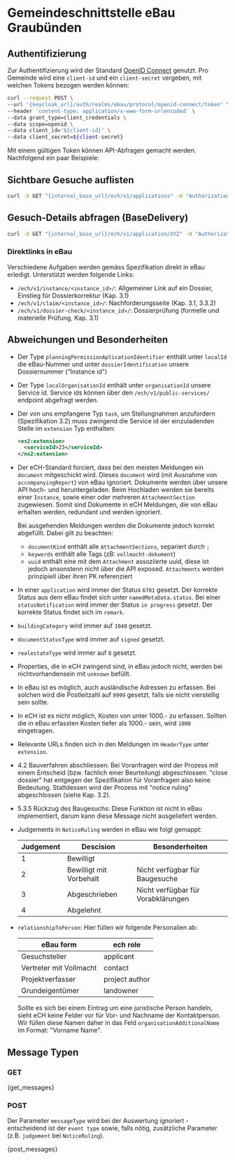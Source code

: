 # Gemeindeschnittstelle eBau Graubünden

## Authentifizierung

Zur Authentifizierung wird der Standard [OpenID Connect](https://openid.net/connect/) genutzt. Pro Gemeinde wird eine `client-id` und ein `client-secret` vergeben, mit welchen Tokens bezogen werden können:

```bash
curl --request POST \
--url '{keycloak_url}/auth/realms/ebau/protocol/openid-connect/token' \
--header 'content-type: application/x-www-form-urlencoded' \
--data grant_type=client_credentials \
--data scope=openid \
--data client_id='${client-id}' \
--data client_secret=${client-secret}
```

Mit einem gültigen Token können API-Abfragen gemacht werden. Nachfolgend ein paar Beispiele:

## Sichtbare Gesuche auflisten

```bash
curl -X GET "{internal_base_url}/ech/v1/applications" -H "Authorization: Bearer ${TOKEN}"
```

## Gesuch-Details abfragen (BaseDelivery)

```bash
curl -X GET "{internal_base_url}/ech/v1/application/XYZ" -H "Authorization: Bearer ${TOKEN}"
```

### Direktlinks in eBau

Verschiedene Aufgaben werden gemäss Spezifikation direkt in eBau erledigt. Unterstützt werden folgende Links:

- `/ech/v1/instance/<instance_id>/`: Allgemeiner Link auf ein Dossier, Einstieg für Dossierkorrektur (Kap. 3.1)
- `/ech/v1/claim/<instance_id>/`: Nachforderungsseite (Kap. 3.1, 3.3.2)
- `/ech/v1/dossier-check/<instance_id>/`: Dossierprüfung (formelle und materielle Prüfung, Kap. 3.1)

## Abweichungen und Besonderheiten

- Der Type `planningPermissionAplicationIdentifier` enthält unter `localId` die eBau-Nummer und unter `dossierIdentification` unsere Dossiernummer ("Instance id")

- Der Type `localOrganisationId` enthält unter `organisationId` unsere Service id. Service ids können über den `/ech/v1/public-services/` endpoint abgefragt werden.

- Der von uns empfangene Typ `task`, um Stellungnahmen anzufordern (Spezifikation 3.2) muss zwingend die Service id der einzuladenden Stelle im `extension` Typ enthalten:

  ```xml
  <ns2:extension>
    <serviceId>23</serviceId>
  </ns2:extension>
  ```

- Der eCH-Standard forciert, dass bei den meisten Meldungen ein `document` mitgeschickt wird. Dieses `document` wird (mit Ausnahme von `accompanyingReport`) von eBau ignoriert. Dokumente werden über unsere API hoch- und heruntergeladen. Beim Hochladen werden sie bereits einer `Instance`, sowie einer oder mehreren `AttachmentSection` zugewiesen. Somit sind Dokumente in eCH Meldungen, die von eBau erhalten werden, redundant und werden ignoriert.

  Bei ausgehenden Meldungen werden die Dokumente jedoch korrekt abgefüllt. Dabei gilt zu beachten:

  - `documentKind` enthält alle `AttachmentSections`, separiert durch `; `
  - `keywords` enthält alle Tags (zB: `vollmacht-dokument`)
  - `uuid` enthält eine mit dem `Attachment` assoziierte uuid, diese ist jedoch ansonstenn nicht über die API exposed. `Attachments` werden prinzipiell über ihren PK referenziert

- In einer `application` wird immer der Status `6701` gesetzt. Der korrekte Status aus dem eBau findet sich unter `namedMetaData.status`. Bei einer `statusNotification` wird immer der Status `in progress` gesetzt. Der korrekte Status findet sich im `remark`.

- `buildingCategory` wird immer auf `1040` gesetzt.

- `documentStatusType` wird immer auf `signed` gesetzt.

- `realestateType` wird immer auf `8` gesetzt.

- Properties, die in eCH zwingend sind, in eBau jedoch nicht, werden bei nichtvorhandensein mit `unknown` befüllt.

- In eBau ist es möglich, auch ausländische Adressen zu erfassen. Bei solchen wird die Postleitzahl auf `9999` gesetzt, falls sie nicht vierstellig sein sollte.

- In eCH ist es nicht möglich, Kosten von unter 1000.- zu erfassen. Sollten die in eBau erfassten Kosten tiefer als 1000.- sein, wird `1000` eingetragen.

- Relevante URLs finden sich in den Meldungen im `HeaderType` unter `extension`.

- 4.2 Bauverfahren abschliessen: Bei Voranfragen wird der Prozess mit einem Entscheid (bzw. fachlich einer Beurteilung) abgeschlossen. "close dossier" hat entgegen der Spezifikation für Voranfragen also keine Bedeutung. Stattdessen wird der Prozess mit "notice ruling" abgeschlossen (siehe Kap. 3.2).

- 5.3.5 Rückzug des Baugesuchs: Diese Funktion ist nicht in eBau implementiert, darum kann diese Message nicht ausgeliefert werden.

- Judgements in `NoticeRuling` werden in eBau wie folgt gemappt:

  | Judgement | Descision               | Besonderheiten                     |
  | --------- | ----------------------- | ---------------------------------- |
  | 1         | Bewilligt               |                                    |
  | 2         | Bewilligt mit Vorbehalt | Nicht verfügbar für Baugesuche     |
  | 3         | Abgeschrieben           | Nicht verfügbar für Vorabklärungen |
  | 4         | Abgelehnt               |                                    |

- `relationshipToPerson`: Hier füllen wir folgende Personalien ab:

  | eBau form               | ech role       |
  | ----------------------- | -------------- |
  | Gesuchsteller           | applicant      |
  | Vertreter mit Vollmacht | contact        |
  | Projektverfasser        | project author |
  | Grundeigentümer         | landowner      |

  Sollte es sich bei einem Eintrag um eine juristische Person handeln, sieht eCH keine
  Felder vor für Vor- und Nachname der Kontaktperson. Wir füllen diese Namen daher in das Feld
  `organisationAdditionalName` im Format: "Vorname Name".

## Message Typen

### GET

{get_messages}

### POST

Der Parameter `messageType` wird bei der Auswertung ignoriert - entscheidend ist der `event type` sowie, falls nötig, zusätzliche Parameter (z.B. `judgement` bei `NoticeRuling`).

{post_messages}
